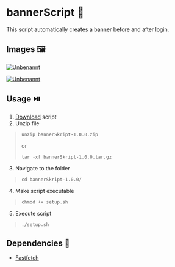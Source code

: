 # bannerScript 🎋

This script automatically creates a banner before and after login.

## Images 🖼️
<a href="https://ibb.co/r2NR1yF"><img src="https://i.ibb.co/DfTHSKz/Unbenannt.png" alt="Unbenannt" border="0"></a>

<a href="https://ibb.co/6mS4NpB"><img src="https://i.ibb.co/rmhZvLs/Unbenannt.png" alt="Unbenannt" border="0"></a>

## Usage ⏯️

1. [Download](https://github.com/WoodyLetsCode/bannerSkript/releases/latest) script
2. Unzip file
>```
>unzip bannerSkript-1.0.0.zip
>```
>or
>```
>tar -xf bannerSkript-1.0.0.tar.gz
>```
3. Navigate to the folder
>```
>cd bannerSkript-1.0.0/
>```
4. Make script executable
>```
>chmod +x setup.sh 
>```
5. Execute script
>```
>./setup.sh
>```
## Dependencies 🤞
- [Fastfetch](https://github.com/fastfetch-cli/fastfetch)
